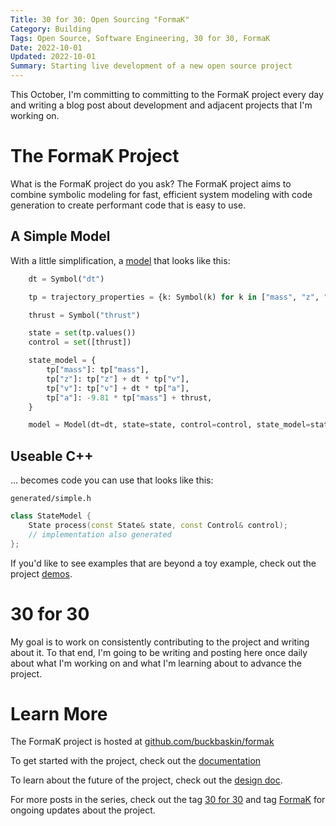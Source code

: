 ```yaml
---
Title: 30 for 30: Open Sourcing "FormaK"
Category: Building
Tags: Open Source, Software Engineering, 30 for 30, FormaK
Date: 2022-10-01
Updated: 2022-10-01
Summary: Starting live development of a new open source project
---
```


This October, I'm committing to committing to the FormaK project every day and writing a
blog post about development and adjacent projects that I'm working on.

# The FormaK Project

What is the FormaK project do you ask? The FormaK project aims to combine symbolic 
modeling for fast, efficient system modeling with code generation to create performant
code that is easy to use.

## A Simple Model

With a little simplification, a
[model](https://github.com/buckbaskin/formak/blob/master/featuretests/python_ui_demo/simple_test.py)
that looks like this:

```python
    dt = Symbol("dt")

    tp = trajectory_properties = {k: Symbol(k) for k in ["mass", "z", "v", "a"]}

    thrust = Symbol("thrust")

    state = set(tp.values())
    control = set([thrust])

    state_model = {
        tp["mass"]: tp["mass"],
        tp["z"]: tp["z"] + dt * tp["v"],
        tp["v"]: tp["v"] + dt * tp["a"],
        tp["a"]: -9.81 * tp["mass"] + thrust,
    }

    model = Model(dt=dt, state=state, control=control, state_model=state_model)
```

## Useable C++

... becomes code you can use that looks like this:

`generated/simple.h`
```c++
class StateModel {
    State process(const State& state, const Control& control);
    // implementation also generated
};
```

If you'd like to see examples that are beyond a toy example, check out the project 
[demos](https://github.com/buckbaskin/formak/tree/master/demo/src).

# 30 for 30

My goal is to work on consistently contributing to the project and writing about it. To that
end, I'm going to be writing and posting here once daily about what I'm working on and what
I'm learning about to advance the project.

# Learn More

The FormaK project is hosted at [github.com/buckbaskin/formak](https://github.com/buckbaskin/formak) 

To get started with the project, check out the [documentation](https://github.com/buckbaskin/formak/blob/master/docs/getting-started.md)

To learn about the future of the project, check out the [design doc](https://github.com/buckbaskin/formak/blob/master/designs/formak_v0.md).

For more posts in the series, check out the tag [30 for 30](buckbaskin.com/blog/tag/30-for-30.html) and tag [FormaK](buck.baskin/blog/tag/foramk.html) for ongoing updates about the project.
